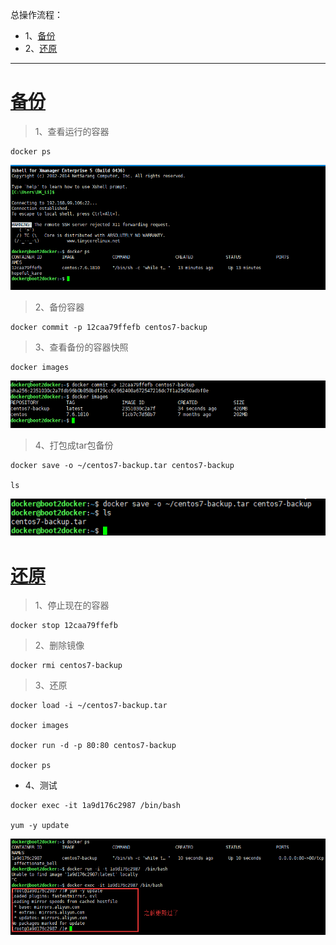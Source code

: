 总操作流程：
- 1、[备份](#docker-01)
- 2、[还原](#docker-02)

***

# <a name="docker-01" href="#" >备份</a>

> 1、查看运行的容器

```
docker ps
```

![](image/4-1.png)

> 2、备份容器

```
docker commit -p 12caa79ffefb centos7-backup
```
> 3、查看备份的容器快照

```
docker images
```

![](image/5-1.png)

> 4、打包成tar包备份

```
docker save -o ~/centos7-backup.tar centos7-backup

ls
```

![](image/5-2.png)

# <a name="docker-02" href="#" >还原</a>

> 1、停止现在的容器

```
docker stop 12caa79ffefb 
```

> 2、删除镜像

```
docker rmi centos7-backup
```

> 3、还原

```
docker load -i ~/centos7-backup.tar

docker images

docker run -d -p 80:80 centos7-backup

docker ps
```

- 4、测试

```
docker exec -it 1a9d176c2987 /bin/bash  

yum -y update
```

![](image/5-3.png)